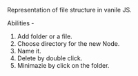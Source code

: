Representation of file structure in vanile JS.

Abilities -

1. Add folder or a file.
2. Choose directory for the new Node.
3. Name it.
4. Delete by double click.
5. Minimazie by click on the folder.
